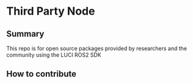 # Third Party Node

## Summary 
This repo is for open source packages provided by researchers and the community using the LUCI ROS2 SDK

## How to contribute
